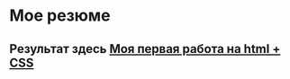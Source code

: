 # Мое резюме
## Результат здесь [Моя первая работа на html + CSS](https://alex22485.github.io/resume_HTML/)

